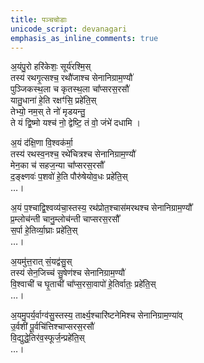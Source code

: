 ```yaml
---
title: पञ्चचोडाः
unicode_script: devanagari
emphasis_as_inline_comments: true
---
```


अ॒यंपु॒रो हरि॑केशः॒ सूर्य॑रश्मि॒स्  
तस्य॑ रथगृ॒त्सश्च॒ रथौ॑जाश्च सेनानिग्राम॒ण्यौ॑  
पुञ्जिकस्थ॒ला च कृतस्थ॒ला चा᳚प्सरस॒रसौ॑  
यातु॒धाना॑ हे॒ति रक्षꣳ॑सि॒ प्रहे॑ति॒स्  
तेभ्यो॒ नम॒स् ते नो॑ मृडयन्तु॒  
ते यं द्वि॒ष्मो यश्च॑ नो॒ द्वेष्टि॒ तं वो॒  जंभे॑ दधामि ।

अ॒यं द॑क्षि॒णा वि॒श्वक॑र्मा॒  
तस्य॑ रथस्व॒नश्च॒ रथे॑चित्रश्च सेनानिग्राम॒ण्यौ॑  
मेन॒का च॑ सहज॒न्या चा᳚प्सरस॒रसौ᳚  
द॒ङ्क्ष्णवः॑ प॒शवो॑ हे॒ति पौरु॑षेयोव॒धः प्रहे॑ति॒स्  
…।

अ॒यं प॒श्चाद्वि॒श्वव्य॑चा॒स्तस्य॒ रथ॑प्रोत॒श्चास॑मरथश्च सेनानिग्राम॒ण्यौ᳚  
प्र॒म्लोच॑न्ती चानु॒म्लोच॑न्ती चाप्सरस॒रसौ᳚  
स॒र्पा हे॒तिर्व्या॒घ्राः प्रहे॑ति॒स्  
…।

अ॒यमु॑त्त॒रात् सं॒यद्व॑सु॒स्  
तस्य॑ सेन॒जिच्च॑ सु॒षेण॑श्च सेनानिग्राम॒ण्यौ॑  
वि॒श्वाची॑ च घृ॒ताची॑ चा᳚प्स॒रसा॒वापो॑ हे॒तिर्वातः॒ प्रहे॑ति॒स्  
…।

अ॒यमु॒पर्य॒र्वाग्व॑सु॒स्तस्य॒ तार्क्ष्य॒श्चारि॑ष्टनेमिश्च सेनानिग्राम॒ण्या॑व्  
उ॒र्वशी॑ पू॒र्वचि॑त्तिश्चाप्सरस॒रसौ॑  
वि॒द्युद्धे॒तिर॑व॒स्फूर्ज॒न्प्रहे॑ति॒स्  
…।